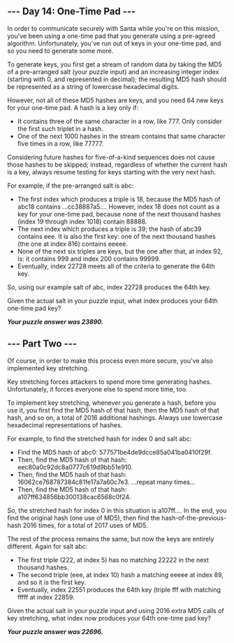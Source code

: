 ## --- Day 14: One-Time Pad ---

In order to communicate securely with Santa while you're on this mission, you've been using a one-time pad that you generate using a pre-agreed algorithm. Unfortunately, you've run out of keys in your one-time pad, and so you need to generate some more.

To generate keys, you first get a stream of random data by taking the MD5 of a pre-arranged salt (your puzzle input) and an increasing integer index (starting with 0, and represented in decimal); the resulting MD5 hash should be represented as a string of lowercase hexadecimal digits.

However, not all of these MD5 hashes are keys, and you need 64 new keys for your one-time pad. A hash is a key only if:

- It contains three of the same character in a row, like 777. Only consider the first such triplet in a hash.
- One of the next 1000 hashes in the stream contains that same character five times in a row, like 77777.

Considering future hashes for five-of-a-kind sequences does not cause those hashes to be skipped; instead, regardless of whether the current hash is a key, always resume testing for keys starting with the very next hash.

For example, if the pre-arranged salt is abc:

- The first index which produces a triple is 18, because the MD5 hash of abc18 contains ...cc38887a5.... However, index 18 does not count as a key for your one-time pad, because none of the next thousand hashes (index 19 through index 1018) contain 88888.
- The next index which produces a triple is 39; the hash of abc39 contains eee. It is also the first key: one of the next thousand hashes (the one at index 816) contains eeeee.
- None of the next six triples are keys, but the one after that, at index 92, is: it contains 999 and index 200 contains 99999.
- Eventually, index 22728 meets all of the criteria to generate the 64th key.

So, using our example salt of abc, index 22728 produces the 64th key.

Given the actual salt in your puzzle input, what index produces your 64th one-time pad key?

**_Your puzzle answer was 23890._**

## --- Part Two ---

Of course, in order to make this process even more secure, you've also implemented key stretching.

Key stretching forces attackers to spend more time generating hashes. Unfortunately, it forces everyone else to spend more time, too.

To implement key stretching, whenever you generate a hash, before you use it, you first find the MD5 hash of that hash, then the MD5 hash of that hash, and so on, a total of 2016 additional hashings. Always use lowercase hexadecimal representations of hashes.

For example, to find the stretched hash for index 0 and salt abc:

- Find the MD5 hash of abc0: 577571be4de9dcce85a041ba0410f29f.
- Then, find the MD5 hash of that hash: eec80a0c92dc8a0777c619d9bb51e910.
- Then, find the MD5 hash of that hash: 16062ce768787384c81fe17a7a60c7e3.
...repeat many times...
- Then, find the MD5 hash of that hash: a107ff634856bb300138cac6568c0f24.

So, the stretched hash for index 0 in this situation is a107ff.... In the end, you find the original hash (one use of MD5), then find the hash-of-the-previous-hash 2016 times, for a total of 2017 uses of MD5.

The rest of the process remains the same, but now the keys are entirely different. Again for salt abc:

- The first triple (222, at index 5) has no matching 22222 in the next thousand hashes.
- The second triple (eee, at index 10) hash a matching eeeee at index 89, and so it is the first key.
- Eventually, index 22551 produces the 64th key (triple fff with matching fffff at index 22859.

Given the actual salt in your puzzle input and using 2016 extra MD5 calls of key stretching, what index now produces your 64th one-time pad key?

**_Your puzzle answer was 22696._**